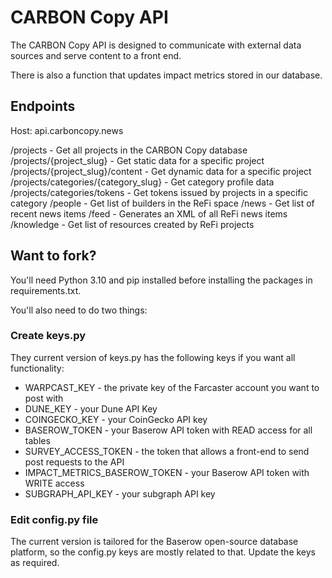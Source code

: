 # CARBON Copy API

The CARBON Copy API is designed to communicate with external data sources and serve content to a front end.

There is also a function that updates impact metrics stored in our database.

## Endpoints

Host: api.carboncopy.news

/projects - Get all projects in the CARBON Copy database
/projects/{project_slug} - Get static data for a specific project
/projects/{project_slug}/content - Get dynamic data for a specific project
/projects/categories/{category_slug} - Get category profile data
/projects/categories/tokens - Get tokens issued by projects in a specific category
/people - Get list of builders in the ReFi space
/news - Get list of recent news items
/feed - Generates an XML of all ReFi news items
/knowledge - Get list of resources created by ReFi projects

## Want to fork?

You'll need Python 3.10 and pip installed before installing the packages in requirements.txt.

You'll also need to do two things:

### Create keys.py

They current version of keys.py has the following keys if you want all functionality:

- WARPCAST_KEY - the private key of the Farcaster account you want to post with
- DUNE_KEY - your Dune API Key
- COINGECKO_KEY - your CoinGecko API key
- BASEROW_TOKEN - your Baserow API token with READ access for all tables
- SURVEY_ACCESS_TOKEN - the token that allows a front-end to send post requests to the API
- IMPACT_METRICS_BASEROW_TOKEN - your Baserow API token with WRITE access
- SUBGRAPH_API_KEY - your subgraph API key

### Edit config.py file

The current version is tailored for the Baserow open-source database platform, so the config.py keys are mostly related to that. Update the keys as required.


